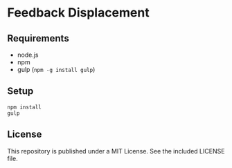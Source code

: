 # Feedback Displacement

## Requirements

 - node.js
 - npm
 - gulp (`npm -g install gulp`)

## Setup

```
npm install
gulp
```

## License

This repository is published under a MIT License. See the included LICENSE file.
